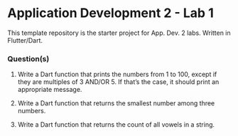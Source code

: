 # Application Development 2 - Lab 1

This template repository is the starter project for App. Dev. 2 labs. Written in Flutter/Dart.

### Question(s)

1. Write a Dart function that prints the numbers from 1 to 100, except if they are multiples of 3 AND/OR 5. If that’s the case, it should print an appropriate message.

2. Write a Dart function that returns the smallest number among three numbers.

3. Write a Dart function that returns the count of all vowels in a string.
